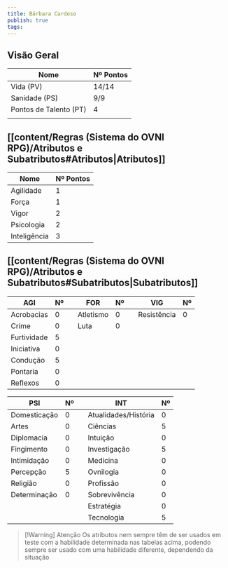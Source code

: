 ```yaml
---
title: Bárbara Cardoso
publish: true
tags:
---
```

## Visão Geral
| Nome                   | Nº Pontos |
| ---------------------- | --------- |
| Vida (PV)              | 14/14     |
| Sanidade (PS)          | 9/9       |
| Pontos de Talento (PT) | 4         |
|                        |           |

## [[content/Regras (Sistema do OVNI RPG)/Atributos e Subatributos#Atributos|Atributos]]

| Nome         | Nº Pontos |
| ------------ | --------- |
| Agilidade    | 1         |
| Força        | 1         |
| Vigor        | 2         |
| Psicologia   | 2         |
| Inteligência | 3         |

## [[content/Regras (Sistema do OVNI RPG)/Atributos e Subatributos#Subatributos|Subatributos]]

| AGI         | Nº  |     | FOR       | Nº  |     | VIG         | Nº  |
| ----------- | --- | --- | --------- | --- | --- | ----------- | --- |
| Acrobacias  | 0   |     | Atletismo | 0   |     | Resistência | 0   |
| Crime       | 0   |     | Luta      | 0   |     |             |     |
| Furtividade | 5   |     |           |     |     |             |     |
| Iniciativa  | 0   |     |           |     |     |             |     |
| Condução    | 5   |     |           |     |     |             |     |
| Pontaria    | 0   |     |           |     |     |             |     |
| Reflexos    | 0   |     |           |     |     |             |     |

| PSI          | Nº  |     | INT                  | Nº  |
| ------------ | --- | --- | -------------------- | --- |
| Domesticação | 0   |     | Atualidades/História | 0   |
| Artes        | 0   |     | Ciências             | 5   |
| Diplomacia   | 0   |     | Intuição             | 0   |
| Fingimento   | 0   |     | Investigação         | 5   |
| Intimidação  | 0   |     | Medicina             | 0   |
| Percepção    | 5   |     | Ovnilogia            | 0   |
| Religião     | 0   |     | Profissão            | 0   |
| Determinação | 0   |     | Sobrevivência        | 0   |
|              |     |     | Estratégia           | 0   |
|              |     |     | Tecnologia           | 5   |

>[!Warning] Atenção
>Os atributos nem sempre têm de ser usados em teste com a habilidade determinada nas tabelas acima, podendo sempre ser usado com uma habilidade diferente, dependendo da situação
